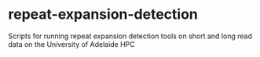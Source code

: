 # repeat-expansion-detection
Scripts for running repeat expansion detection tools on short and long read data on the University of Adelaide HPC
